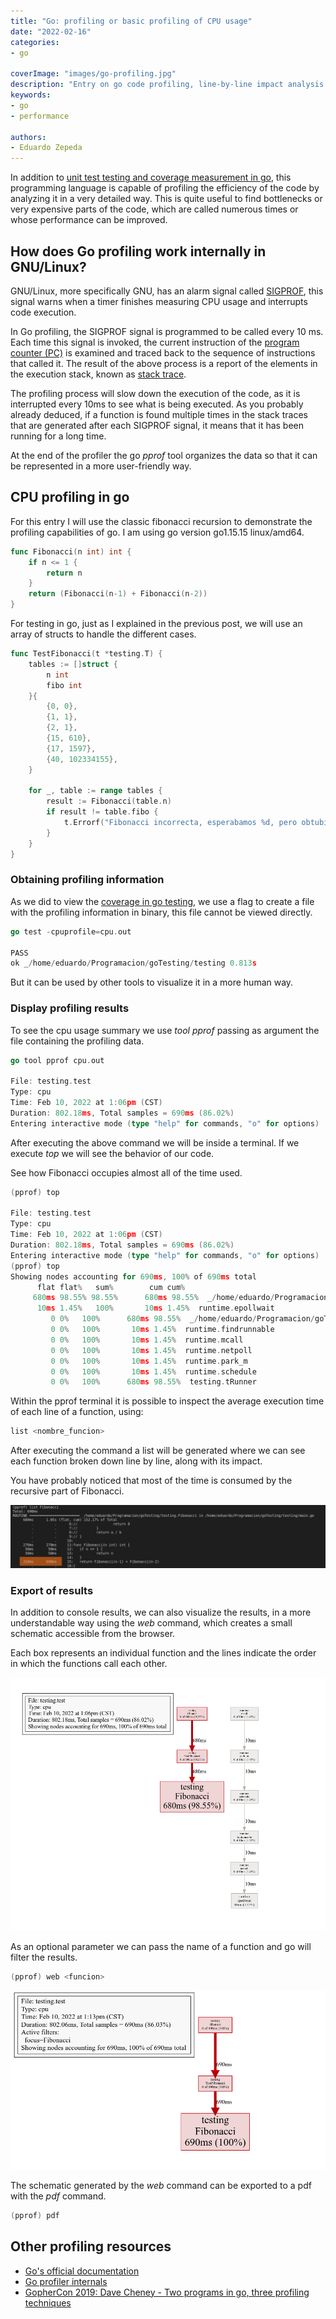 ```yaml
---
title: "Go: profiling or basic profiling of CPU usage"
date: "2022-02-16"
categories:
- go

coverImage: "images/go-profiling.jpg"
description: "Entry on go code profiling, line-by-line impact analysis and export of results to web and pdf format."
keywords:
- go
- performance

authors:
- Eduardo Zepeda
---
```


In addition to [unit test testing and coverage measurement in go](/en/go-basic-testing-and-coverage/), this programming language is capable of profiling the efficiency of the code by analyzing it in a very detailed way. This is quite useful to find bottlenecks or very expensive parts of the code, which are called numerous times or whose performance can be improved.

## How does Go profiling work internally in GNU/Linux?

GNU/Linux, more specifically GNU, has an alarm signal called [SIGPROF](https://www.gnu.org/software/libc/manual/html_node/Alarm-Signals.html), this signal warns when a timer finishes measuring CPU usage and interrupts code execution.

In Go profiling, the SIGPROF signal is programmed to be called every 10 ms. Each time this signal is invoked, the current instruction of the [program counter (PC)](https://es.wikipedia.org/wiki/Contador_de_programa) is examined and traced back to the sequence of instructions that called it. The result of the above process is a report of the elements in the execution stack, known as [stack trace](https://es.wikipedia.org/wiki/Stack_trace).

The profiling process will slow down the execution of the code, as it is interrupted every 10ms to see what is being executed. As you probably already deduced, if a function is found multiple times in the stack traces that are generated after each SIGPROF signal, it means that it has been running for a long time.

At the end of the profiler the go _pprof_ tool organizes the data so that it can be represented in a more user-friendly way.

## CPU profiling in go

For this entry I will use the classic fibonacci recursion to demonstrate the profiling capabilities of go. I am using go version go1.15.15 linux/amd64.

```go
func Fibonacci(n int) int {
    if n <= 1 {
    	return n
    }
    return (Fibonacci(n-1) + Fibonacci(n-2))
}
```

For testing in go, just as I explained in the previous post, we will use an array of structs to handle the different cases.

```go
func TestFibonacci(t *testing.T) {
    tables := []struct {
    	n int
    	fibo int
    }{
    	{0, 0},
    	{1, 1},
    	{2, 1},
    	{15, 610},
    	{17, 1597},
    	{40, 102334155},
    }

    for _, table := range tables {
    	result := Fibonacci(table.n)
    	if result != table.fibo {
    		t.Errorf("Fibonacci incorrecta, esperabamos %d, pero obtubimos %d", table.fibo, result)
    	}
    }
}
```

### Obtaining profiling information

As we did to view the [coverage in go testing](/en/go-basic-testing-and-coverage/), we use a flag to create a file with the profiling information in binary, this file cannot be viewed directly.

```go
go test -cpuprofile=cpu.out

PASS
ok _/home/eduardo/Programacion/goTesting/testing 0.813s
```

But it can be used by other tools to visualize it in a more human way.

### Display profiling results

To see the cpu usage summary we use _tool pprof_ passing as argument the file containing the profiling data.

```go
go tool pprof cpu.out

File: testing.test
Type: cpu
Time: Feb 10, 2022 at 1:06pm (CST)
Duration: 802.18ms, Total samples = 690ms (86.02%)
Entering interactive mode (type "help" for commands, "o" for options)
```

After executing the above command we will be inside a terminal. If we execute _top_ we will see the behavior of our code.

See how Fibonacci occupies almost all of the time used.

```go
(pprof) top

File: testing.test
Type: cpu
Time: Feb 10, 2022 at 1:06pm (CST)
Duration: 802.18ms, Total samples = 690ms (86.02%)
Entering interactive mode (type "help" for commands, "o" for options)
(pprof) top
Showing nodes accounting for 690ms, 100% of 690ms total
      flat flat%   sum%        cum cum%
     680ms 98.55% 98.55%      680ms 98.55%  _/home/eduardo/Programacion/goTesting/testing.Fibonacci
      10ms 1.45%   100%       10ms 1.45%  runtime.epollwait
         0 0%   100%      680ms 98.55%  _/home/eduardo/Programacion/goTesting/testing.TestFibonacci
         0 0%   100%       10ms 1.45%  runtime.findrunnable
         0 0%   100%       10ms 1.45%  runtime.mcall
         0 0%   100%       10ms 1.45%  runtime.netpoll
         0 0%   100%       10ms 1.45%  runtime.park_m
         0 0%   100%       10ms 1.45%  runtime.schedule
         0 0%   100%      680ms 98.55%  testing.tRunner
```

Within the pprof terminal it is possible to inspect the average execution time of each line of a function, using:

```go
list <nombre_funcion>
```

After executing the command a list will be generated where we can see each function broken down line by line, along with its impact.

You have probably noticed that most of the time is consumed by the recursive part of Fibonacci.

![Results of the list profiling command in go showing the impact of each line of code. ](images/GoListProfile.png)

### Export of results

In addition to console results, we can also visualize the results, in a more understandable way using the _web_ command, which creates a small schematic accessible from the browser.

Each box represents an individual function and the lines indicate the order in which the functions call each other.

![Result of the profiling web command in go. The fibonacci function is shown in large and red](images/GoWebProfile.png)

As an optional parameter we can pass the name of a function and go will filter the results.

```go
(pprof) web <funcion>
```

![Web command allows to isolate results by function](images/GoWebProfileFunction.png)

The schematic generated by the _web_ command can be exported to a pdf with the _pdf_ command.

```go
(pprof) pdf
```

## Other profiling resources

* [Go's official documentation](https://go.dev/blog/pprof)
* [Go profiler internals](https://www.instana.com/blog/go-profiler-internals/)
* [GopherCon 2019: Dave Cheney - Two programs in go, three profiling techniques](https://www.youtube.com/watch?v=nok0aYiGiYA)